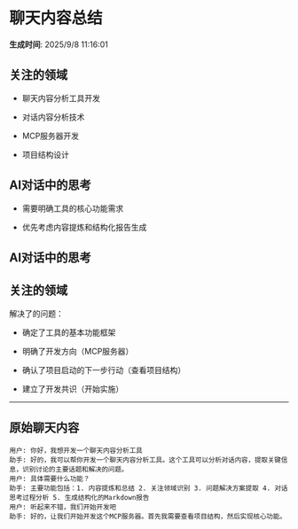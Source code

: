 # 聊天内容总结

**生成时间**: 2025/9/8 11:16:01

## 关注的领域

* 聊天内容分析工具开发

* 对话内容分析技术

* MCP服务器开发

* 项目结构设计

## AI对话中的思考

* 需要明确工具的核心功能需求

* 优先考虑内容提炼和结构化报告生成

## AI对话中的思考

## 关注的领域

解决了的问题：

* 确定了工具的基本功能框架

* 明确了开发方向（MCP服务器）

* 确认了项目启动的下一步行动（查看项目结构）

* 建立了开发共识（开始实施）

***

## 原始聊天内容

```
用户: 你好，我想开发一个聊天内容分析工具
助手: 好的，我可以帮你开发一个聊天内容分析工具。这个工具可以分析对话内容，提取关键信息，识别讨论的主要话题和解决的问题。
用户: 具体需要什么功能？
助手: 主要功能包括：1. 内容提炼和总结 2. 关注领域识别 3. 问题解决方案提取 4. 对话思考过程分析 5. 生成结构化的Markdown报告
用户: 听起来不错，我们开始开发吧
助手: 好的，让我们开始开发这个MCP服务器。首先我需要查看项目结构，然后实现核心功能。
```

